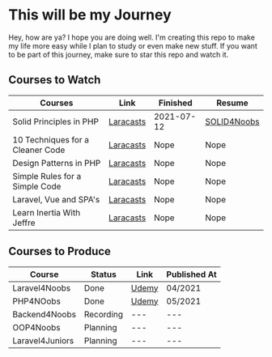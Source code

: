 # This will be my Journey 

Hey, how are ya? I hope you are doing well.
I'm creating this repo to make my life more easy while I plan to study or even make new stuff. 
If you want to be part of this journey, make sure to star this repo and watch it.


## Courses to Watch

| Courses                          | Link                                                                      | Finished | Resume |
|----------------------------------|---------------------------------------------------------------------------|----------|--------|
| Solid Principles in PHP          | [Laracasts](https://laracasts.com/series/solid-principles-in-php)         | 2021-07-12 | [SOLID4Noobs](https://github.com/danielhe4rt/SOLID4Noobs)   |   
| 10 Techniques for a Cleaner Code | [Laracasts](https://laracasts.com/series/ten-techniques-for-cleaner-code) | Nope     | Nope   |   
| Design Patterns in PHP           | [Laracasts](https://laracasts.com/series/design-patterns-in-php)          | Nope     | Nope   |   
| Simple Rules for a Simple Code   | [Laracasts](https://laracasts.com/series/simple-rules-for-simpler-code)   | Nope     | Nope   |   
| Laravel, Vue and SPA's           | [Laracasts](https://laracasts.com/series/laravel-vue-and-spas)            | Nope     | Nope   |   
| Learn Inertia With Jeffre        | [Laracasts](https://laracasts.com/series/learn-inertia-with-jeffrey)      | Nope     | Nope   |   

## Courses to Produce

| Course          | Status    | Link                                                | Published At |
|-----------------|-----------|-----------------------------------------------------|--------------|
| Laravel4Noobs   | Done      | [Udemy](https://www.udemy.com/course/laravel4noobs) | 04/2021      |
| PHP4NOobs       | Done      | [Udemy](https://www.udemy.com/course/php4noobs)     | 05/2021      |
| Backend4Noobs   | Recording | ---                                                 | ---          |
| OOP4Noobs       | Planning  | ---                                                 | ---          |
| Laravel4Juniors | Planning  | ---                                                 | ---          |

